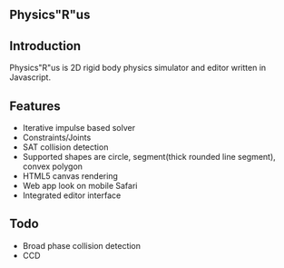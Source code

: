 ## Physics"R"us ##

Introduction
--------------

Physics"R"us is 2D rigid body physics simulator and editor written in Javascript.

Features
--------------

- Iterative impulse based solver
- Constraints/Joints
- SAT collision detection
- Supported shapes are circle, segment(thick rounded line segment), convex polygon
- HTML5 canvas rendering
- Web app look on mobile Safari
- Integrated editor interface

Todo
--------------

- Broad phase collision detection
- CCD